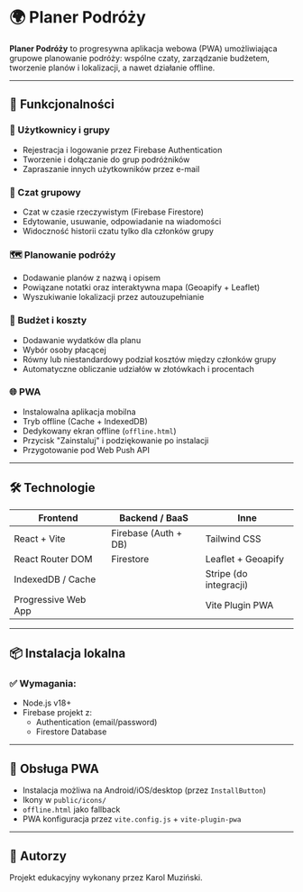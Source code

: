 # 🌍 Planer Podróży

**Planer Podróży** to progresywna aplikacja webowa (PWA) umożliwiająca grupowe planowanie podróży: wspólne czaty, zarządzanie budżetem, tworzenie planów i lokalizacji, a nawet działanie offline.

---

## 🚀 Funkcjonalności

### 👥 Użytkownicy i grupy
- Rejestracja i logowanie przez Firebase Authentication
- Tworzenie i dołączanie do grup podróżników
- Zapraszanie innych użytkowników przez e-mail

### 💬 Czat grupowy
- Czat w czasie rzeczywistym (Firebase Firestore)
- Edytowanie, usuwanie, odpowiadanie na wiadomości
- Widoczność historii czatu tylko dla członków grupy

### 🗺️ Planowanie podróży
- Dodawanie planów z nazwą i opisem
- Powiązane notatki oraz interaktywna mapa (Geoapify + Leaflet)
- Wyszukiwanie lokalizacji przez autouzupełnianie

### 💸 Budżet i koszty
- Dodawanie wydatków dla planu
- Wybór osoby płacącej
- Równy lub niestandardowy podział kosztów między członków grupy
- Automatyczne obliczanie udziałów w złotówkach i procentach

### 🌐 PWA
- Instalowalna aplikacja mobilna
- Tryb offline (Cache + IndexedDB)
- Dedykowany ekran offline (`offline.html`)
- Przycisk "Zainstaluj" i podziękowanie po instalacji
- Przygotowanie pod Web Push API

---

## 🛠️ Technologie

| Frontend             | Backend / BaaS         | Inne                      |
|----------------------|------------------------|---------------------------|
| React + Vite         | Firebase (Auth + DB)   | Tailwind CSS              |
| React Router DOM     | Firestore              | Leaflet + Geoapify        |
| IndexedDB / Cache    |                         | Stripe (do integracji)    |
| Progressive Web App  |                         | Vite Plugin PWA           |

---
## 📦 Instalacja lokalna

### ✅ Wymagania:
- Node.js v18+
- Firebase projekt z:
  - Authentication (email/password)
  - Firestore Database

---

## 📱 Obsługa PWA

- Instalacja możliwa na Android/iOS/desktop (przez `InstallButton`)
- Ikony w `public/icons/`
- `offline.html` jako fallback
- PWA konfiguracja przez `vite.config.js` + `vite-plugin-pwa`


---


## 🙌 Autorzy

Projekt edukacyjny wykonany przez Karol Muziński.
